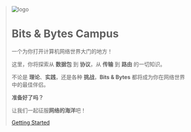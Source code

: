 > <!-- markdownlint-disable first-line-h1 -->
>
> ![logo](/_media/logo.svg)
>
> # **Bits & Bytes Campus**
>
> 一个为你打开计算机网络世界大门的地方！
>
> 这里，你将探索从 **数据包** 到 **协议**，从 **传输** 到 **路由** 的一切知识。
>
> 不论是 **理论**、**实践**，还是各种 **挑战**，**Bits & Bytes** 都将成为你在网络世界中的最佳伴侣。
>
> **准备好了吗？**  
>
> 让我们一起征服**网络的海洋**吧！
>
> [Getting Started](#docsify)